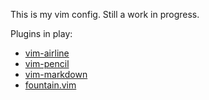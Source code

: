 This is my vim config. Still a work in progress.

Plugins in play:

  * [vim-airline](https://github.com/bling/vim-airline)
  * [vim-pencil](https://github.com/reedes/vim-pencil)
  * [vim-markdown](http://plasticboy.com/markdown-vim-mode)
  * [fountain.vim](http://www.vim.org/scripts/script.php?script_id=3880)
